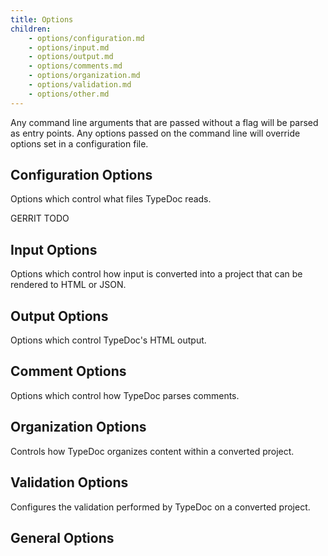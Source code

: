 ```yaml
---
title: Options
children:
    - options/configuration.md
    - options/input.md
    - options/output.md
    - options/comments.md
    - options/organization.md
    - options/validation.md
    - options/other.md
---
```


Any command line arguments that are passed without a flag will be parsed as entry points.
Any options passed on the command line will override options set in a configuration file.

<!--
Updating these lists can be easily done by going to each page and running the
following JS to copy what they should be to your clipboard. Ideally, someday this
becomes automated...

copy("-   " + $$(".toc-container > ol > li > ol > li > a").map(a => {
  const url = new URL(a.href)
  return `[${a.textContent}](${url.pathname}${url.hash})`
}).join("\n-   "))
-->

## Configuration Options

Options which control what files TypeDoc reads.

GERRIT TODO

## Input Options

Options which control how input is converted into a project that can be rendered
to HTML or JSON.

## Output Options

Options which control TypeDoc's HTML output.

## Comment Options

Options which control how TypeDoc parses comments.

## Organization Options

Controls how TypeDoc organizes content within a converted project.

## Validation Options

Configures the validation performed by TypeDoc on a converted project.

## General Options
